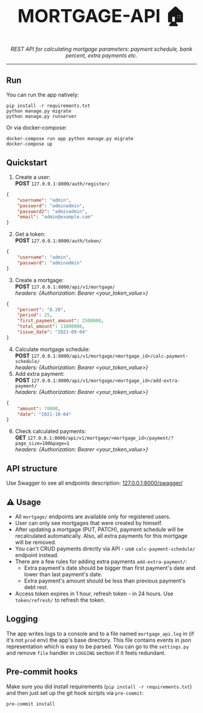 <h1 align="center" style="font-size: 3rem;">
MORTGAGE-API 🏠
</h1>
<p align="center">
 <em>REST API for calculating mortgage parameters: payment schedule, bank percent, extra payments etc.</em></p>

---
## Run
You can run the app natively:
```shell
pip install -r requirements.txt
python manage.py migrate
python manage.py runserver
```
Or via docker-compose:
```shell
docker-compose run app python manage.py migrate
docker-compose up
```
## Quickstart
1. Create a user:<br><b>POST</b> `127.0.0.1:8000/auth/register/`
```json
{
    "username": "admin",
    "password": "adminadmin",
    "password2": "adminadmin",
    "email": "admin@example.com"
}
```
2. Get a token:<br><b>POST</b> `127.0.0.1:8000/auth/token/`
```json
{
    "username": "admin",
    "password": "adminadmin"
}
```
3. Create a mortgage:<br><b>POST</b> `127.0.0.1:8000/api/v1/mortgage/`<br><em>headers: {Authorization: Bearer <your_token_value>}</em>
```json
{
    "percent": "8.20",
    "period": 25,
    "first_payment_amount": 2500000,
    "total_amount": 11000000,
    "issue_date": "2021-09-04"
}
```
4. Calculate mortgage schedule: <br><b>POST</b> `127.0.0.1:8000/api/v1/mortgage/<mortgage_id>/calc-payment-schedule/`<br><em>headers: {Authorization: Bearer <your_token_value>}</em>
5. Add extra payment: <br><b>POST</b> `127.0.0.1:8000/api/v1/mortgage/<mortgage_id>/add-extra-payment/`<br><em>headers: {Authorization: Bearer <your_token_value>}</em>
```json
{
    "amount": 70000,
    "date": "2021-10-04"
}
```
6. Check calculated payments: <br><b>GET</b> `127.0.0.1:8000/api/v1/mortgage/<mortgage_id>/payment/?page_size=100&page=1`<br><em>headers: {Authorization: Bearer <your_token_value>}</em>
## API structure
Use Swagger to see all endpoints description: [127.0.0.1:8000/swagger/](http://127.0.0.1:8000/swagger/)
## ⚠️ Usage
* All `mortgage/` endpoints are available only for registered users.
* User can only see mortgages that were created by himself.
* After updating a mortgage (PUT, PATCH), payment schedule will be recalculated automatically. Also, all extra payments for this mortgage will be removed.
* You can't CRUD payments directly via API - use `calc-payment-schedule/` endpoint instead.
* There are a few rules for adding extra payments `add-extra-payment/`:
   - Extra payment's date should be bigger than first payment's date and lower than last payment's date.
   - Extra payment's amount should be less than previous payment's debt rest.
* Access token expires in 1 hour, refresh token - in 24 hours. Use `token/refresh/` to refresh the token.
## Logging
The app writes logs to a console and to a file named `mortgage_api.log` in (if it's not `prod` env) the app's base directory.
This file contains events in json representation which is easy to be parsed.
You can go to the `settings.py` and remove `file` handler in `LOGGING` section if it feels redundant.
## Pre-commit hooks
Make sure you did install requirements (`pip install -r requirements.txt`) and then just set up the git hook scripts via `pre-commit`:
```shell
pre-commit install
```
